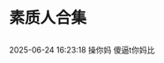 # 素质人合集

##   

<q-window title="新朋友">
    <q-tip>2025-06-24 16:23:18</q-tip>
    <q-text name="禁言我提问拉黑我的SQJ" avatar="https://q2.qlogo.cn/headimg_dl?dst_uin=1328573425&spec=100" >操你妈</q-text>
    <q-text name="🦅" avatar="https://q2.qlogo.cn/headimg_dl?dst_uin=1073255603&spec=100" >傻逼t你妈比</q-text>
</q-window>